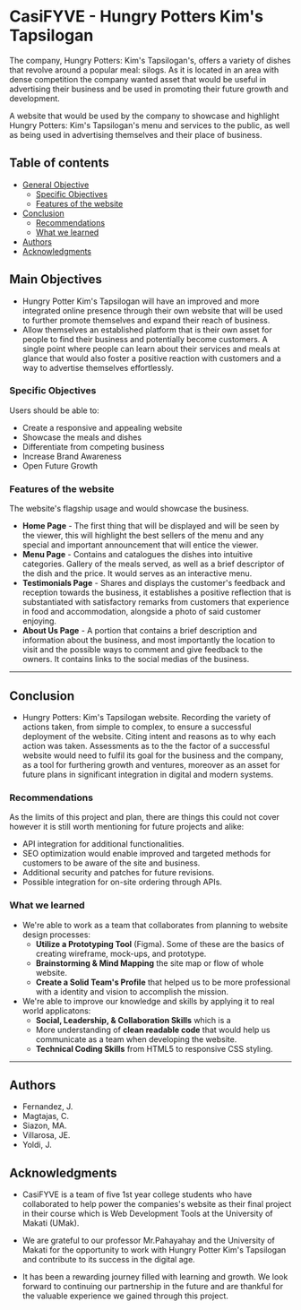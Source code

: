 # CasiFYVE - Hungry Potters Kim's Tapsilogan

The company, Hungry Potters: Kim's Tapsilogan's, offers a variety of dishes that revolve around a popular meal: silogs. 
As it is located in an area with dense competition the company wanted asset that would be useful in advertising their business 
and be used in promoting their future growth and development.

A website that would be used by the company to showcase and highlight Hungry Potters: Kim's Tapsilogan's menu and services to 
the public, as well as being used in advertising themselves and their place of business.

## Table of contents

- [General Objective](#main-objectives)
  - [Specific Objectives](#specific-objectives)
  - [Features of the website](#features-of-the-website)
  <!-- - [Website Design](#website-design) -->
- [Conclusion](#conclusion)
  - [Recommendations](#recommendations)
  - [What we learned](#what-we-learned)
  <!-- - [Continued development](#continued-development)
  - [Useful resources](#useful-resources) -->
- [Authors](#authors)
- [Acknowledgments](#acknowledgments)

## Main Objectives
- Hungry Potter Kim's Tapsilogan will have an improved and more integrated online presence through their own website that will be
used to further promote themselves and expand their reach of business.
- Allow themselves an established platform that is their own asset for people to find their business and potentially become
customers. A single point where people can learn about their services and meals at glance that would also foster a positive reaction 
with customers and a way to advertise themselves effortlessly.

### Specific Objectives
Users should be able to:
* Create a responsive and appealing website
* Showcase the meals and dishes
* Differentiate from competing business
* Increase Brand Awareness
* Open Future Growth

### Features of the website
The website's flagship usage and would showcase the business.
* __Home Page__ - The first thing that will be displayed and will be seen by the viewer, this will highlight the best sellers of the 
menu and any special and important announcement that will entice the viewer.
* __Menu Page__ - Contains and catalogues the dishes into intuitive categories. Gallery of the meals served, as well as a brief 
descriptor of the dish and the price. It would serves as an interactive menu.
* __Testimonials Page__ - Shares and displays the customer's feedback and reception towards the business, it establishes a positive
reflection that is substantiated with satisfactory remarks from customers that experience in food and accommodation, alongside a photo of said customer enjoying.
* __About Us Page__ - A portion that contains a brief description and information about the business, and most importantly the location 
to visit and the possible ways to comment and give feedback to the owners. It contains links to the social medias of the business.

<!-- ### Website Design
X:
* X -->

<hr>

## Conclusion
- Hungry Potters: Kim's Tapsilogan website. Recording the variety of actions taken, from simple to complex, to ensure a successful deployment of the website. Citing intent and reasons as to why each action was taken. Assessments as to the the factor of a successful website would need to fulfil its goal for the business and the company, as a tool for furthering growth and ventures, moreover as an asset for future plans in significant integration in digital and modern systems.

### Recommendations
As the limits of this project and plan, there are things this could not cover however it is still worth mentioning for future projects and alike:
- API integration for additional functionalities. 
- SEO optimization would enable improved and targeted methods for customers to be aware of the site and business. 
- Additional security and patches for future revisions. 
- Possible integration for on-site ordering through APIs.

### What we learned
- We're able to work as a team that collaborates from planning to website design processes:
  - __Utilize a Prototyping Tool__ (Figma). Some of these are the basics of creating wireframe, mock-ups, and prototype.
  - __Brainstorming & Mind Mapping__ the site map or flow of whole website.
  - __Create a Solid Team's Profile__ that helped us to be more professional with a identity and vision to accomplish the mission.
- We're able to improve our knowledge and skills by applying it to real world applicatons:
  - __Social, Leadership, & Collaboration Skills__ which is a
  - More understanding of __clean readable code__ that would help us communicate as a team when developing the website.
  - __Technical Coding Skills__ from HTML5 to responsive CSS styling.


<!-- ### Continued development
Lorem, ipsum dolor sit amet:
- Lorem, ipsum dolor sit amet consectetur adipisicing elit.

### Useful resources
Lorem, ipsum dolor sit amet:
- Lorem, ipsum dolor sit amet consectetur adipisicing elit. -->
<hr>

## Authors
- Fernandez, J.
- Magtajas, C.
- Siazon, MA.
- Villarosa, JE.
- Yoldi, J.

## Acknowledgments
- CasiFYVE is a team of five 1st year college students who have collaborated to help power the companies's website as their 
final project in their course which is Web Development Tools at the University of Makati (UMak).

- We are grateful to our professor Mr.Pahayahay and the University of Makati for the opportunity to work with Hungry Potter Kim's Tapsilogan and contribute to 
its success in the digital age. 

- It has been a rewarding journey filled with learning and growth. We look forward to continuing our partnership in the future 
and are thankful for the valuable experience we gained through this project.